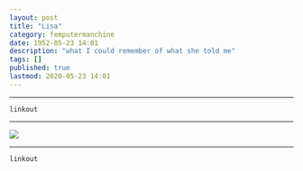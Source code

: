 ```yaml
---
layout: post
title: "Lisa"
category: femputermanchine
date: 1952-05-23 14:01
description: "what I could remember of what she told me"
tags: []
published: true
lastmod: 2020-05-23 14:01
---
```


*****

`linkout`

*****

<img src="{{ site.url }}/assets/img/ca08.jpg" />


*****
`linkout`
